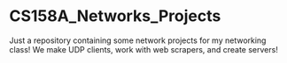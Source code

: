 # CS158A_Networks_Projects

Just a repository containing some network projects for my networking class! We make UDP clients, work with web scrapers, and create servers!
